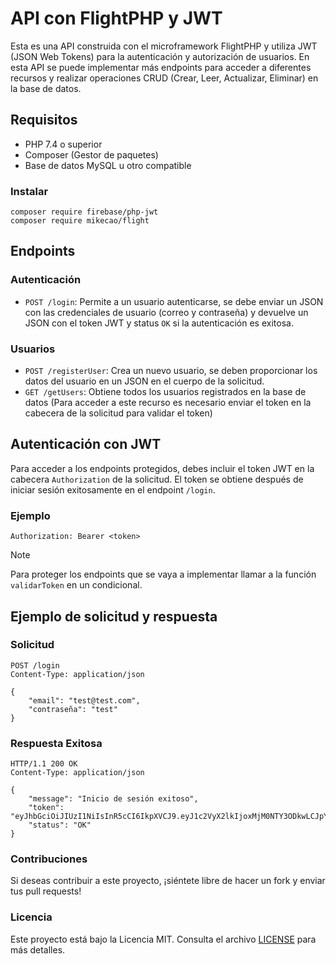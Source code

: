 # API con FlightPHP y JWT
Esta es una API construida con el microframework FlightPHP y utiliza JWT (JSON Web Tokens) para la autenticación y autorización de usuarios. 
En esta API se puede implementar más endpoints para acceder a diferentes recursos y realizar operaciones CRUD (Crear, Leer, Actualizar, Eliminar) en la base de datos.

## Requisitos
* PHP 7.4 o superior
* Composer (Gestor de paquetes)
* Base de datos MySQL u otro compatible
### Instalar 
```
composer require firebase/php-jwt
composer require mikecao/flight
```

## Endpoints
  ### Autenticación
  * `POST /login`: Permite a un usuario autenticarse, se debe enviar un JSON con las credenciales de usuario (correo y contraseña) y devuelve un JSON con el token JWT y status `OK` si la autenticación es exitosa.
  ### Usuarios
  * `POST /registerUser`: Crea un nuevo usuario, se deben proporcionar los datos del usuario en un JSON en el cuerpo de la solicitud.
  * `GET /getUsers`: Obtiene todos los usuarios registrados en la base de datos (Para acceder a este recurso es necesario enviar el token en la cabecera de la solicitud para validar el token)

## Autenticación con JWT
Para acceder a los endpoints protegidos, debes incluir el token JWT en la cabecera `Authorization` de la solicitud. El token se obtiene después de iniciar sesión exitosamente en el endpoint `/login`.
### Ejemplo
```
Authorization: Bearer <token>
```
> [!NOTE]
> Para proteger los endpoints que se vaya a implementar llamar a la función `validarToken` en un condicional.

## Ejemplo de solicitud y respuesta
### Solicitud
```
POST /login
Content-Type: application/json

{
    "email": "test@test.com",
    "contraseña": "test"
}
```
### Respuesta Exitosa
```
HTTP/1.1 200 OK
Content-Type: application/json

{
    "message": "Inicio de sesión exitoso",
    "token": "eyJhbGciOiJIUzI1NiIsInR5cCI6IkpXVCJ9.eyJ1c2VyX2lkIjoxMjM0NTY3ODkwLCJpYXQiOjE2MzI4MzM2NjAsImV4cCI6MTYzMjgzMzc2MH0",
    "status": "OK"
}
```
### Contribuciones
Si deseas contribuir a este proyecto, ¡siéntete libre de hacer un fork y enviar tus pull requests!

### Licencia
Este proyecto está bajo la Licencia MIT. Consulta el archivo [LICENSE](https://github.com/jeangr-dev/Authentication_API-JWT/blob/main/LICENSE) para más detalles.


